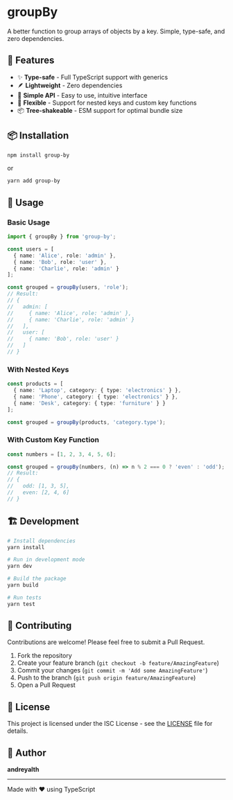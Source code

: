 # groupBy

A better function to group arrays of objects by a key. Simple, type-safe, and zero dependencies.

## 🚀 Features

- ✨ **Type-safe** - Full TypeScript support with generics
- 🪶 **Lightweight** - Zero dependencies
- 🎯 **Simple API** - Easy to use, intuitive interface
- 🔧 **Flexible** - Support for nested keys and custom key functions
- 📦 **Tree-shakeable** - ESM support for optimal bundle size

## 📦 Installation

```bash
npm install group-by
```

or

```bash
yarn add group-by
```

## 🔨 Usage

### Basic Usage

```typescript
import { groupBy } from 'group-by';

const users = [
  { name: 'Alice', role: 'admin' },
  { name: 'Bob', role: 'user' },
  { name: 'Charlie', role: 'admin' }
];

const grouped = groupBy(users, 'role');
// Result:
// {
//   admin: [
//     { name: 'Alice', role: 'admin' },
//     { name: 'Charlie', role: 'admin' }
//   ],
//   user: [
//     { name: 'Bob', role: 'user' }
//   ]
// }
```

### With Nested Keys

```typescript
const products = [
  { name: 'Laptop', category: { type: 'electronics' } },
  { name: 'Phone', category: { type: 'electronics' } },
  { name: 'Desk', category: { type: 'furniture' } }
];

const grouped = groupBy(products, 'category.type');
```

### With Custom Key Function

```typescript
const numbers = [1, 2, 3, 4, 5, 6];

const grouped = groupBy(numbers, (n) => n % 2 === 0 ? 'even' : 'odd');
// Result:
// {
//   odd: [1, 3, 5],
//   even: [2, 4, 6]
// }
```

## 🏗️ Development

```bash
# Install dependencies
yarn install

# Run in development mode
yarn dev

# Build the package
yarn build

# Run tests
yarn test
```

## 🤝 Contributing

Contributions are welcome! Please feel free to submit a Pull Request.

1. Fork the repository
2. Create your feature branch (`git checkout -b feature/AmazingFeature`)
3. Commit your changes (`git commit -m 'Add some AmazingFeature'`)
4. Push to the branch (`git push origin feature/AmazingFeature`)
5. Open a Pull Request

## 📄 License

This project is licensed under the ISC License - see the [LICENSE](LICENSE) file for details.

## 👤 Author

**andreyalth**

---

Made with ❤️ using TypeScript
